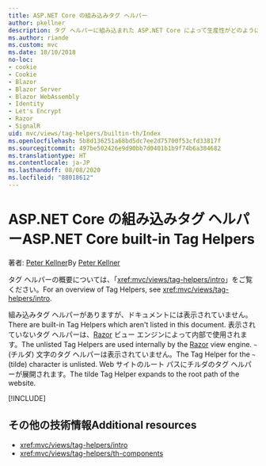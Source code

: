 ```yaml
---
title: ASP.NET Core の組み込みタグ ヘルパー
author: pkellner
description: タグ ヘルパーに組み込まれた ASP.NET Core によって生産性がどのように向上するかをご確認ください。
ms.author: riande
ms.custom: mvc
ms.date: 10/10/2018
no-loc:
- cookie
- Cookie
- Blazor
- Blazor Server
- Blazor WebAssembly
- Identity
- Let's Encrypt
- Razor
- SignalR
uid: mvc/views/tag-helpers/builtin-th/Index
ms.openlocfilehash: 5b8d136251a68bd5dc7ee2d75700f53cfd33817f
ms.sourcegitcommit: 497be502426e9d90bb7d0401b1b9f74b6a384682
ms.translationtype: HT
ms.contentlocale: ja-JP
ms.lasthandoff: 08/08/2020
ms.locfileid: "88018612"
---
```

# <a name="aspnet-core-built-in-tag-helpers"></a><span data-ttu-id="c1a65-103">ASP.NET Core の組み込みタグ ヘルパー</span><span class="sxs-lookup"><span data-stu-id="c1a65-103">ASP.NET Core built-in Tag Helpers</span></span>

<span data-ttu-id="c1a65-104">著者: [Peter Kellner](https://peterkellner.net)</span><span class="sxs-lookup"><span data-stu-id="c1a65-104">By [Peter Kellner](https://peterkellner.net)</span></span>

<span data-ttu-id="c1a65-105">タグ ヘルパーの概要については、「<xref:mvc/views/tag-helpers/intro>」をご覧ください。</span><span class="sxs-lookup"><span data-stu-id="c1a65-105">For an overview of Tag Helpers, see <xref:mvc/views/tag-helpers/intro>.</span></span>

<span data-ttu-id="c1a65-106">組み込みタグ ヘルパーがありますが、ドキュメントには表示されていません。</span><span class="sxs-lookup"><span data-stu-id="c1a65-106">There are built-in Tag Helpers which aren't listed in this document.</span></span> <span data-ttu-id="c1a65-107">表示されていないタグ ヘルパーは、[Razor](xref:mvc/views/razor) ビュー エンジンによって内部で使用されます。</span><span class="sxs-lookup"><span data-stu-id="c1a65-107">The unlisted Tag Helpers are used internally by the [Razor](xref:mvc/views/razor) view engine.</span></span> <span data-ttu-id="c1a65-108">`~` (チルダ) 文字のタグ ヘルパーは表示されていません。</span><span class="sxs-lookup"><span data-stu-id="c1a65-108">The Tag Helper for the `~` (tilde) character is unlisted.</span></span> <span data-ttu-id="c1a65-109">Web サイトのルート パスにチルダのタグ ヘルパーが展開されます。</span><span class="sxs-lookup"><span data-stu-id="c1a65-109">The tilde Tag Helper expands to the root path of the website.</span></span>

[!INCLUDE[](~/includes/built-in-TH.md)]

## <a name="additional-resources"></a><span data-ttu-id="c1a65-110">その他の技術情報</span><span class="sxs-lookup"><span data-stu-id="c1a65-110">Additional resources</span></span>

* <xref:mvc/views/tag-helpers/intro>
* <xref:mvc/views/tag-helpers/th-components>
